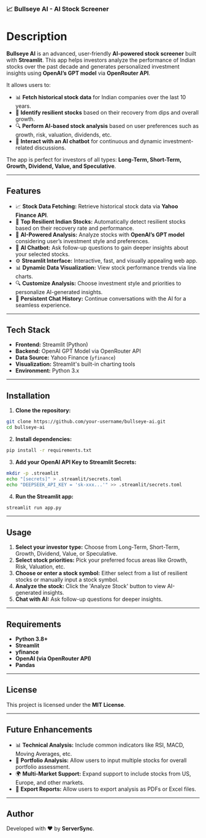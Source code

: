 ### 📈 Bullseye AI - AI Stock Screener

# Description

**Bullseye AI** is an advanced, user-friendly **AI-powered stock screener** built with **Streamlit**. This app helps investors analyze the performance of Indian stocks over the past decade and generates personalized investment insights using **OpenAI’s GPT model** via **OpenRouter API**.

It allows users to:
- 📊 **Fetch historical stock data** for Indian companies over the last 10 years.
- 🎯 **Identify resilient stocks** based on their recovery from dips and overall growth.
- 🔍 **Perform AI-based stock analysis** based on user preferences such as growth, risk, valuation, dividends, etc.
- 💬 **Interact with an AI chatbot** for continuous and dynamic investment-related discussions.

The app is perfect for investors of all types: **Long-Term, Short-Term, Growth, Dividend, Value, and Speculative**.

---

## Features

- 📈 **Stock Data Fetching:** Retrieve historical stock data via **Yahoo Finance API**.
- 📌 **Top Resilient Indian Stocks:** Automatically detect resilient stocks based on their recovery rate and performance.
- 🤖 **AI-Powered Analysis:** Analyze stocks with **OpenAI’s GPT model** considering user’s investment style and preferences.
- 💬 **AI Chatbot:** Ask follow-up questions to gain deeper insights about your selected stocks.
- ⚙️ **Streamlit Interface:** Interactive, fast, and visually appealing web app.
- 📊 **Dynamic Data Visualization:** View stock performance trends via line charts.
- 🔍 **Customize Analysis:** Choose investment style and priorities to personalize AI-generated insights.
- 📂 **Persistent Chat History:** Continue conversations with the AI for a seamless experience.

---

## Tech Stack

- **Frontend:** Streamlit (Python)
- **Backend:** OpenAI GPT Model via OpenRouter API
- **Data Source:** Yahoo Finance (`yfinance`)
- **Visualization:** Streamlit's built-in charting tools
- **Environment:** Python 3.x

---

## Installation

1. **Clone the repository:**
```bash
git clone https://github.com/your-username/bullseye-ai.git
cd bullseye-ai
```

2. **Install dependencies:**
```bash
pip install -r requirements.txt
```

3. **Add your OpenAI API Key to Streamlit Secrets:**
```bash
mkdir -p .streamlit
echo "[secrets]" > .streamlit/secrets.toml
echo "DEEPSEEK_API_KEY = 'sk-xxx...'" >> .streamlit/secrets.toml
```

4. **Run the Streamlit app:**
```bash
streamlit run app.py
```

---

## Usage

1. **Select your investor type:** Choose from Long-Term, Short-Term, Growth, Dividend, Value, or Speculative.
2. **Select stock priorities:** Pick your preferred focus areas like Growth, Risk, Valuation, etc.
3. **Choose or enter a stock symbol:** Either select from a list of resilient stocks or manually input a stock symbol.
4. **Analyze the stock:** Click the 'Analyze Stock' button to view AI-generated insights.
5. **Chat with AI:** Ask follow-up questions for deeper insights.

---

## Requirements

- **Python 3.8+**
- **Streamlit**
- **yfinance**
- **OpenAI (via OpenRouter API)**
- **Pandas**

---

## License

This project is licensed under the **MIT License**.

---

## Future Enhancements

- 📊 **Technical Analysis:** Include common indicators like RSI, MACD, Moving Averages, etc.
- 💼 **Portfolio Analysis:** Allow users to input multiple stocks for overall portfolio assessment.
- 🌍 **Multi-Market Support:** Expand support to include stocks from US, Europe, and other markets.
- 📝 **Export Reports:** Allow users to export analysis as PDFs or Excel files.

---

## Author

Developed with ❤️ by **ServerSync**.  


